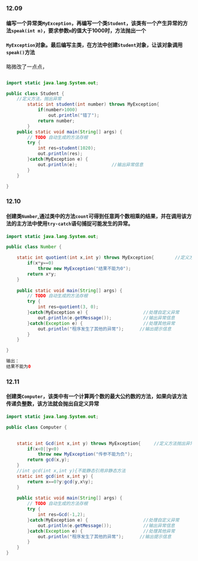 ### 12.09 
#### 编写一个异常类```MyException```，再编写一个类```Student```，该类有一个产生异常的方法```speak(int m)```，要求参数```m```的值大于1000时，方法抛出一个
#### ```MyException```对象。最后编写主类，在方法中创建```Student```对象，让该对象调用```speak()```方法

略微改了一点点，
```12_09.java

import static java.lang.System.out;

public class Student {
	//定义方法，抛出异常
		static int student(int number) throws MyException{
			if(number>1000)
				out.println("错了");
			return number;
		}
	public static void main(String[] args) {
		// TODO 自动生成的方法存根
		try {
			int res=student(1020);
			out.println(res);
		}catch(MyException e) {
			out.println(e);				//输出异常信息
		}
	}

}

```

### 12.10
#### 创建类```Number```,通过类中的方法```count```可得到任意两个数相乘的结果，并在调用该方法的主方法中使用```try-catch```语句捕捉可能发生的异常。

```Number.java
import static java.lang.System.out;

public class Number {

	static int quotient(int x,int y) throws MyException{		//定义方法抛出异常
		if(x*y==0)
			throw new MyException("结果不能为0");
		return x*y;
	}
	
	public static void main(String[] args) {
		// TODO 自动生成的方法存根
		try {
			int res=quotient(3, 0);
		}catch(MyException e) {						//处理自定义异常
			out.println(e.getMessage());			//输出异常信息
		}catch(Exception e) {						//处理其他异常
			out.println("程序发生了其他的异常");		//输出提示信息
		}
	}

}

输出：
结果不能为0


```


### 12.11
#### 创建类```Computer```，该类中有一个计算两个数的最大公约数的方法，如果向该方法传递负整数，该方法就会抛出自定义异常

```Computer.java
import static java.lang.System.out;

public class Computer {

	
	static int Gcd(int x,int y) throws MyException{		//定义方法抛出异常
		if(x<0||y<0)
			throw new MyException("传参不能为负");
		return gcd(x,y);
	}
	//int gcd(int x,int y){不能静态引用非静态方法
	static int gcd(int x,int y) {
		return x==0?y:gcd(y,x%y);
	}
	
	public static void main(String[] args) {
		// TODO 自动生成的方法存根
		try {
			int res=Gcd(-1,2);
		}catch(MyException e) {						//处理自定义异常
			out.println(e.getMessage());			//输出异常信息
		}catch(Exception e) {						//处理其他异常
			out.println("程序发生了其他的异常");		//输出提示信息
		}
	}
}
```








